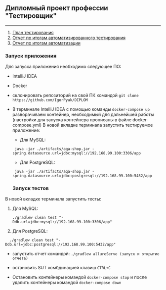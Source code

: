 ## Дипломный проект профессии "Тестировщик"
___

1. [План тестирования](https://github.com/IgorPyak/DIPLOM/blob/main/Plan.md)
2. [Отчет по итогам автоматизированного тестирования](https://github.com/IgorPyak/DIPLOM/blob/main/Report.md)
3. [Отчет по итогам автоматизации](https://github.com/IgorPyak/DIPLOM/blob/main/Summary.md)

### Запуск приложения

Для запуска приложения необходимо следующее ПО:
* IntelliJ IDEA
* Docker

* склонировать репозиторий на свой ПК командой ```git clone https://github.com/IgorPyak/DIPLOM```
* В терминале IntelliJ IDEA с помощью команды ```docker-compose up```  разворачиваем контейнер, необходимый для дальнейшей работы (настройки для запуска контейнера прописаны в файле docker-compose.yml)
В новой вкладке терминала запустить тестируемое приложение:
   * Для MySQL: 
   ```
    java -jar ./artifacts/aqa-shop.jar -spring.datasource.url=jdbc:mysql://192.168.99.100:3306/app

   ```
   * Для PostgreSQL: 
   ```
    java -jar ./artifacts/aqa-shop.jar -spring.datasource.url=jdbc:postgresql://192.168.99.100:5432/app
  
  ```
   ### Запуск тестов
В новой вкладке терминала запустить тесты:
1. Для MySQL: 
   ```
   ./gradlew clean test "-Ddb.url=jdbc:mysql://192.168.99.100:3306/app"
   ```
1. Для PostgreSQL: 
 ```
   ./gradlew clean test "-Ddb.url=jdbc:postgresql://192.168.99.100:5432/app"
   ```
  
* запустить отчет командой:
```./gradlew allureServe (запуск и открытие отчета)```

* остановить SUT комбдинацией клавиш ```CTRL+C```

* Остановить контейнеры командой ```docker-compose stop``` и после удалить контейнеры командой
  ```docker-compose down```

